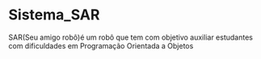# Sistema_SAR
SAR(Seu amigo robô)é um robô que tem com objetivo auxiliar estudantes com dificuldades em Programação Orientada a Objetos 
